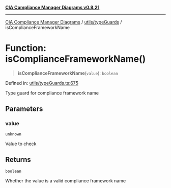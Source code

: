 [**CIA Compliance Manager Diagrams v0.8.21**](../../../README.md)

***

[CIA Compliance Manager Diagrams](../../../modules.md) / [utils/typeGuards](../README.md) / isComplianceFrameworkName

# Function: isComplianceFrameworkName()

> **isComplianceFrameworkName**(`value`): `boolean`

Defined in: [utils/typeGuards.ts:675](https://github.com/Hack23/cia-compliance-manager/blob/689e67e40bb6afe811128d672a0d7dd5fcbdaea5/src/utils/typeGuards.ts#L675)

Type guard for compliance framework name

## Parameters

### value

`unknown`

Value to check

## Returns

`boolean`

Whether the value is a valid compliance framework name

